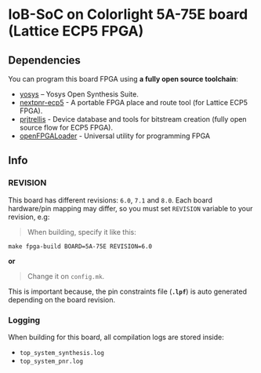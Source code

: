 # IoB-SoC on Colorlight 5A-75E board (Lattice ECP5 FPGA)

## Dependencies
You can program this board FPGA using **a fully open source toolchain**:
- [yosys](https://github.com/YosysHQ/yosys) – Yosys Open Synthesis Suite.
- [nextpnr-ecp5](https://github.com/YosysHQ/nextpnr) - A portable FPGA place and route tool (for Lattice ECP5 FPGA).
- [prjtrellis](https://github.com/YosysHQ/prjtrellis) - Device database and tools for bitstream creation (fully open source flow for ECP5 FPGA).
- [openFPGALoader](https://github.com/trabucayre/openFPGALoader) - Universal utility for programming FPGA

## Info

### REVISION
This board has different revisions: `6.0`, `7.1` and `8.0`.
Each board hardware/pin mapping may differ, so you must set `REVISION` variable to your revision, e.g:

> When building, specify it like this:
```
make fpga-build BOARD=5A-75E REVISION=6.0
```

**or**

> Change it on `config.mk`.

This is important because, the pin constraints file (**`.lpf`**) is auto generated depending on the board revision.

### Logging
When building for this board, all compilation logs are stored inside:
- `top_system_synthesis.log`
- `top_system_pnr.log`